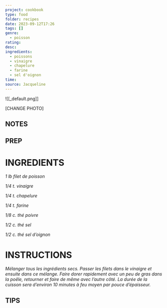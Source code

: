 ```yaml
---
project: cookbook
type: food
folder: recipes
date: 2023-09-12T17:26
tags: []
genre:
  - poisson
rating: 
desc: 
ingredients:
  - poissons
  - vinaigre
  - chapelure
  - farine
  - sel d'oignon
time: 
source: Jacqueline
---
```


![[_default.png]]

[CHANGE PHOTO]


## NOTES




## PREP


# INGREDIENTS

_1 lb filet de poisson_

_1/4 t. vinaigre_

_1/4 t. chapelure_

_1/4 t. farine_

_1/8 c. thé poivre_

_1/2 c. thé sel_

_1/2 c. thé sel d’oignon_


# INSTRUCTIONS

_Mélanger tous les ingrédients secs. Passer_
_les filets dans le vinaigre et ensuite dans ce_
_mélange. Faire dorer rapidement avec un peu_
_de gras dans la poêle, retourner et faire de_
_même avec l’autre côté. La durée de la cuisson_
_sera d’environ 10 minutes à feu moyen par_
_pouce d’épaisseur._

## TIPS



